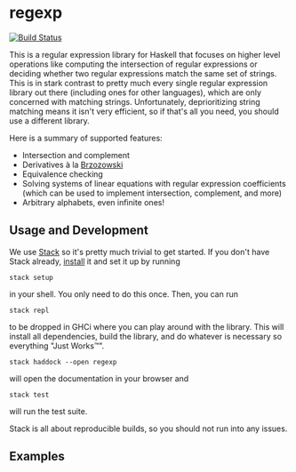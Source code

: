 # regexp

[![Build Status](https://travis-ci.com/cacay/regexp.svg?branch=master)](https://travis-ci.com/cacay/regexp)

This is a regular expression library for Haskell that focuses on higher level
operations like computing the intersection of regular expressions or deciding
whether two regular expressions match the same set of strings. This is in stark
contrast to pretty much every single regular expression library out there (including
ones for other languages), which are only concerned with matching strings. Unfortunately,
deprioritizing string matching means it isn't very efficient, so if that's all you need,
you should use a different library.

Here is a summary of supported features:
* Intersection and complement
* Derivatives à la [Brzozowski](https://en.wikipedia.org/wiki/Brzozowski_derivative)
* Equivalence checking
* Solving systems of linear equations with regular expression coefficients
  (which can be used to implement intersection, complement, and more)
* Arbitrary alphabets, even infinite ones!


## Usage and Development

We use [Stack](https://docs.haskellstack.org) so it's pretty much
trivial to get started. If you don't have Stack already,
[install](https://docs.haskellstack.org/en/stable/README/#how-to-install)
it and set it up by running 
```shell
stack setup
```
in your shell. You only need to do this once. Then, you can run
```shell
stack repl
```
to be dropped in GHCi where you can play around with the library. This will
install all dependencies, build the library, and do whatever is necessary so
everything "Just Works™".
```shell
stack haddock --open regexp
```
will open the documentation in your browser and
```shell
stack test
```
will run the test suite.

Stack is all about reproducible builds, so you should not run into any issues.


## Examples
